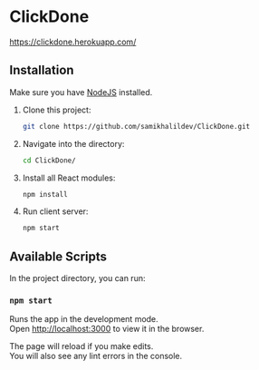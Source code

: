 # ClickDone
https://clickdone.herokuapp.com/

## Installation
Make sure you have [NodeJS](https://nodejs.org/en/) installed. 

1. Clone this project: 
    ```sh 
    git clone https://github.com/samikhalildev/ClickDone.git
    ``` 
2. Navigate into the directory: 
    ```sh 
    cd ClickDone/ 
    ``` 
3. Install all React modules: 
    ```sh 
    npm install
    ``` 
6. Run client server: 
    ```sh 
    npm start
    ```

## Available Scripts

In the project directory, you can run:

### `npm start`

Runs the app in the development mode.<br>
Open [http://localhost:3000](http://localhost:3000) to view it in the browser.

The page will reload if you make edits.<br>
You will also see any lint errors in the console.

